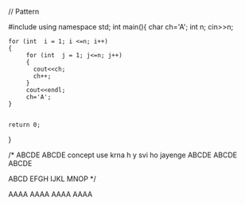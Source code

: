 // Pattern

#include<iostream>
using namespace std;
int main(){
    char ch='A';
    int n;
    cin>>n;

    for (int  i = 1; i <=n; i++)
    {
         for (int  j = 1; j<=n; j++)
         {
           cout<<ch;
           ch++;
         }
         cout<<endl;
         ch='A';
    }
    

    return 0;
} 
                                                                                                            
/*  ABCDE
ABCDE                                   concept use krna h y svi ho jayenge 
ABCDE
ABCDE
ABCDE


ABCD
EFGH
IJKL
MNOP   */

AAAA
AAAA
AAAA
AAAA

